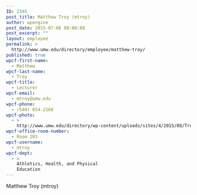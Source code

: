 ```yaml
---
ID: 2345
post_title: Matthew Troy (mtroy)
author: wpengine
post_date: 2015-07-06 08:00:00
post_excerpt: ""
layout: employee
permalink: >
  http://www.umw.edu/directory/employee/matthew-troy/
published: true
wpcf-first-name:
  - Matthew
wpcf-last-name:
  - Troy
wpcf-title:
  - Lecturer
wpcf-email:
  - mtroy@umw.edu
wpcf-phone:
  - (540) 654-2168
wpcf-photo:
  - >
    http://www.umw.edu/directory/wp-content/uploads/sites/4/2015/08/Troy-_Matt_ad_hoc.jpg
wpcf-office-room-number:
  - Room 203
wpcf-username:
  - mtroy
wpcf-dept:
  - >
    Athletics, Health, and Physical
    Education
---
```

Matthew Troy (mtroy)